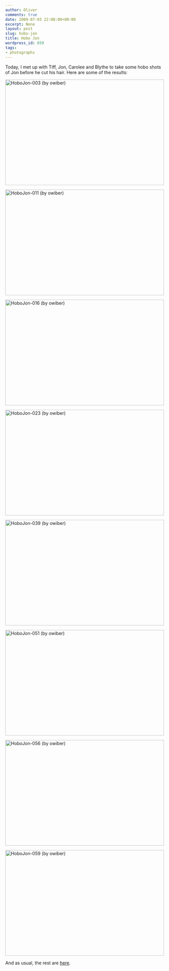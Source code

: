 ```yaml
---
author: Oliver
comments: true
date: 2009-07-03 22:08:00+00:00
excerpt: None
layout: post
slug: hobo-jon
title: Hobo Jon
wordpress_id: 659
tags:
- photographs
---
```


Today, I met up with Tiff, Jon, Carolee and Blythe to take some hobo shots of Jon before he cut his hair.  Here are some of the results:

<a href="http://www.flickr.com/photos/owiber/3684842733/" title="HoboJon-003 (by owiber)"><img src="http://farm3.static.flickr.com/2626/3684842733_26acdfb497.jpg" title="HoboJon-003 (by owiber)" alt="HoboJon-003 (by owiber)" width="500" height="333" /></a>

<a href="http://www.flickr.com/photos/owiber/3685655452/" title="HoboJon-011 (by owiber)"><img src="http://farm3.static.flickr.com/2545/3685655452_aac4b408f9.jpg" title="HoboJon-011 (by owiber)" alt="HoboJon-011 (by owiber)" width="500" height="333" /></a>

<a href="http://www.flickr.com/photos/owiber/3684848829/" title="HoboJon-016 (by owiber)"><img src="http://farm4.static.flickr.com/3634/3684848829_ec92a747b1.jpg" title="HoboJon-016 (by owiber)" alt="HoboJon-016 (by owiber)" width="500" height="333" /></a>

<a href="http://www.flickr.com/photos/owiber/3685661676/" title="HoboJon-023 (by owiber)"><img src="http://farm3.static.flickr.com/2538/3685661676_916bfe3118.jpg" title="HoboJon-023 (by owiber)" alt="HoboJon-023 (by owiber)" width="500" height="333" /></a>

<a href="http://www.flickr.com/photos/owiber/3685670272/" title="HoboJon-039 (by owiber)"><img src="http://farm3.static.flickr.com/2426/3685670272_a8832b9fae.jpg" title="HoboJon-039 (by owiber)" alt="HoboJon-039 (by owiber)" width="500" height="333" /></a>

<a href="http://www.flickr.com/photos/owiber/3684866459/" title="HoboJon-051 (by owiber)"><img src="http://farm3.static.flickr.com/2474/3684866459_5225da53de.jpg" title="HoboJon-051 (by owiber)" alt="HoboJon-051 (by owiber)" width="500" height="333" /></a>

<a href="http://www.flickr.com/photos/owiber/3684869383/" title="HoboJon-056 (by owiber)"><img src="http://farm3.static.flickr.com/2513/3684869383_31069e9383.jpg" title="HoboJon-056 (by owiber)" alt="HoboJon-056 (by owiber)" width="500" height="333" /></a>

<a href="http://www.flickr.com/photos/owiber/3684871183/" title="HoboJon-059 (by owiber)"><img src="http://farm3.static.flickr.com/2554/3684871183_4638b1d1db.jpg" title="HoboJon-059 (by owiber)" alt="HoboJon-059 (by owiber)" width="500" height="333" /></a>

And as usual, the rest are <a href="http://www.flickr.com/photos/owiber/sets/72157620777673523/">here</a>.